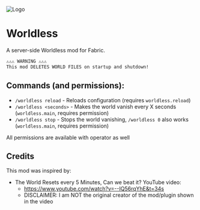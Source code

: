 ﻿![Logo](https://i.imgur.com/udSDGS8.png)

# Worldless
A server-side Worldless mod for Fabric.

```txt
⚠️⚠️⚠️ WARNING ⚠️⚠️⚠️
This mod DELETES WORLD FILES on startup and shutdown!
```

## Commands (and permissions):
- `/worldless reload` - Reloads configuration (requires `worldless.reload`)
- `/worldless <seconds>` - Makes the world vanish every X seconds (`worldless.main`, requires permission)
- `/worldless stop` - Stops the world vanishing, `/worldless 0` also works (`worldless.main`, requires permission)

All permissions are available with operator as well

## Credits
This mod was inspired by:
- The World Resets every 5 Minutes, Can we beat it? YouTube video: 
  - https://www.youtube.com/watch?v=--IQ56rqYhE&t=34s
  - DISCLAIMER: I am NOT the original creator of the mod/plugin shown in the video